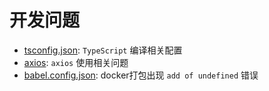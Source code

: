 # 开发问题

* [tsconfig.json](./tsconfig.json.md): `TypeScript` 编译相关配置
* [axios](./axios.md): `axios` 使用相关问题
* [babel.config.json](./add_of_undefined.md): docker打包出现 `add of undefined` 错误
